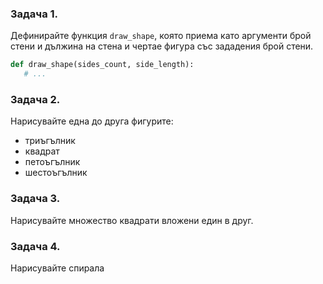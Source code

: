 ### Задача 1.

Дефинирайте функция `draw_shape`, която приема като
аргументи брой стени и дължина на стена и чертае фигура
със зададения брой стени.

```python
def draw_shape(sides_count, side_length):
   # ...

```

### Задача 2.
Нарисувайте една до друга фигурите:

- триъгълник
- квадрат
- петоъгълник
- шестоъгълник

### Задача 3.
Нарисувайте множество квадрати вложени един в друг.

### Задача 4.
Нарисувайте спирала
